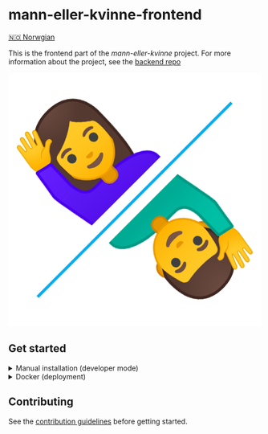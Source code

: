 # mann-eller-kvinne-frontend

[🇳🇴 Norwgian](README.md)

This is the frontend part of the _mann-eller-kvinne_ project. For more information about the project, see the [backend repo](https://github.com/LBlend/mann-eller-kvinne)

![Logo](https://raw.githubusercontent.com/LBlend/mann-eller-kvinne/main/.static/mann-eller-kvinne.png)

## Get started

<details>

<summary>Manual installation (developer mode)</summary>

0. Clone the repo and install dependencies

   - node.js

1. Install the project dependencies

```
npm install
```

2. Create a copy of the [.env.example](.env.example) file and name it `.env`. Then, replace the URL within it with one pointing at your own instance of the backend.

3. Run the web app

```
npm run dev
```

</details>

<details>

<summary>Docker (deployment)</summary>

### Option 1 - Use a prebuilt image

1. Run the webapp

```
docker run -d -p 3000:3000 --name mann-eller-kvinne-frontend ghcr.io/lblend/mann-eller-kvinne-frontend:latest
```

You are free to change the variables as you desire.

_Note that by choosing this option you can't set the address for the backend yourself. You are forced to host your backend on `http://localhost:5000`. This is due to the javascript bundler "vite" not allowing you to set environment variables at run time, only at build time. Is this stupid? Yes, however it is out of our control and we'll just have to deal with it._

### Option 2 - Build your own docker image

1. Clone the repo

2. Make sure to go into the [Dockerfile](Dockerfile) and point the `VITE_API_URL` to your backend instance.

3. Build the Docker image

```
docker build -t mann-eller-kvinne-frontend .
```

4. Create a container and run it

```
docker run -d -p 3000:3000 --name mann-eller-kvinne-frontend mann-eller-kvinne-frontend
```

Note that if you've changed the running port in the dockerfile, you need to change the portnumber in the command as well.

</details>

## Contributing

See the [contribution guidelines](CONTRIBUTING.md) before getting started.
